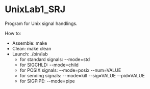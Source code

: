 # UnixLab1_SRJ
Program for Unix signal handlings.

How to:
- Assemble: make
- Clean: make clean
- Launch: ./bin/lab
	- for standard signals: --mode=std
	- for SIGCHLD: --mode=child
	- for POSIX signals: --mode=posix --num=VALUE
	- for sending signals: --mode=kill --sig=VALUE --pid=VALUE
	- for SIGPIPE: --mode=pipe